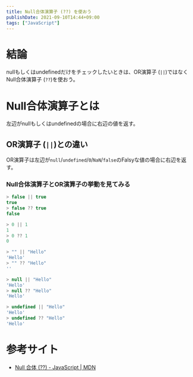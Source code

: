 ```yaml
---
title: Null合体演算子 (??) を使おう
publishDate: 2021-09-10T14:44+09:00
tags: ["JavaScript"]
---
```


# 結論

nullもしくはundefinedだけをチェックしたいときは、OR演算子 (`||`)ではなくNull合体演算子 (`??`)を使おう。

# Null合体演算子とは

左辺がnullもしくはundefinedの場合に右辺の値を返す。

## OR演算子 (`||`)との違い

OR演算子は左辺が`null`/`undefined`/`0`/`NaN`/`false`のFalsyな値の場合に右辺を返す。

### Null合体演算子とOR演算子の挙動を見てみる

```javascript
> false || true
true
> false ?? true
false

> 0 || 1
1
> 0 ?? 1
0

> "" || "Hello"
'Hello'
> "" ?? "Hello"
''

> null || "Hello"
'Hello'
> null ?? "Hello"
'Hello'

> undefined || "Hello"
'Hello'
> undefined ?? "Hello"
'Hello'
```

# 参考サイト

- [Null 合体 (??) - JavaScript | MDN](https://developer.mozilla.org/ja/docs/Web/JavaScript/Reference/Operators/Nullish_coalescing_operator)
